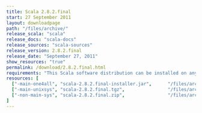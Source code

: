 ```yaml
---
title: Scala 2.8.2.final
start: 27 September 2011
layout: downloadpage
path: "/files/archive/"
release_scala: "scala"
release_docs: "scala-docs"
release_sources: "scala-sources"
release_version: 2.8.2.final
release_date: "September 27, 2011"
show_resources: "true"
permalink: /download/2.8.2.final.html
requirements: "This Scala software distribution can be installed on any Unix-like or Windows system. It requires the Java runtime version 1.6 or later, which can be downloaded <a href='http://www.java.com/'>here</a>."
resources: [
  ["-main-one4all", "scala-2.8.2.final-installer.jar",      "/files/archive/scala-2.8.2.final-installer.jar",         "All platforms",           "39 MB"],
  ["-main-unixsys", "scala-2.8.2.final.tgz",                "/files/archive/scala-2.8.2.final.tgz",                   "Max OS X, Unix, Cygwin",  "20 MB"],
  ["-non-main-sys", "scala-2.8.2.final.zip",                "/files/archive/scala-2.8.2.final.zip",                   "Windows",                 "20 MB"]
]
---
```




